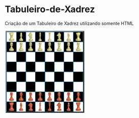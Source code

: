 # Tabuleiro-de-Xadrez
Criação de um Tabuleiro de Xadrez utilizando somente HTML

<img src="https://github.com/ViniciusCuest/Tabuleiro-de-Xadrez/blob/main/readme_img/img.PNG" width="50%">
